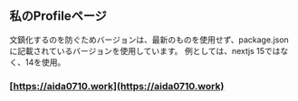 ## 私のProfileページ

文鎮化するのを防ぐためバージョンは、最新のものを使用せず、package.jsonに記載されているバージョンを使用しています。
例としては、nextjs 15ではなく、14を使用。

### [https://aida0710.work](https://aida0710.work)
